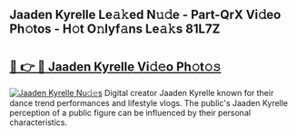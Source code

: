 ## Jaaden Kyrelle Le𝚊𝚔ed N𝚞𝚍e - Part-QrX Vi𝚍eo Ph𝚘tos - H𝚘t O𝚗lyf𝚊ns Le𝚊𝚔s 81L7Z

# <h2><a href="http://hfcm6u.feru.top/?c=Jaaden+Kyrelle">🔗 👉 🔴 Jaaden Kyrelle Vi𝚍𝚎o Ph𝚘t𝚘𝚜</a></h2>

[![Jaaden Kyrelle Nu𝚍𝚎s](https://i.imgur.com/0TWrTi3.gif)](http://hfcm6u.feru.top/?c=Jaaden+Kyrelle)
Digital creator Jaaden Kyrelle known for their dance trend performances and lifestyle vlogs. The public's Jaaden Kyrelle perception of a public figure can be influenced by their personal characteristics. 
